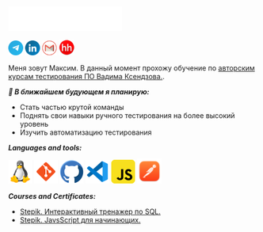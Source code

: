 <img src="https://github.com/MaximSinyavsky/MaximSinyavsky/blob/main/images/header.svg"></img>

<a href="https://t.me/MaximSinyavsky" title="Telegram"><img src="./icons/telegram.png" width="30"/></a>
<a href="https://www.linkedin.com/mwlite/in/maxim-sinyavsky-42b220234" title="LinkedIn"><img src="./icons/linkedin.png" width="30"/></a>
<a href="mailto:razarsinet1991@gmail.com" title="Mail"><img src="./icons/gmail.png" width="30"/></a>
<a href="https://omsk.hh.ru/applicant/resumes/view?resume=2a9d6076ff08f5e6c80039ed1f487943595661" title="HeadHunter"><img src="./icons/headhunter.png" width="32"/></a>


Меня зовут Максим. В данный момент прохожу обучение по [авторским курсам тестирования ПО Вадима Ксендзова.](https://github.com/MaximSinyavsky/Vadim_Ksendzov_course). 

***🎯 В ближайшем будующем я планирую:***
<!--
<img src="https://new-retail.ru/upload/iblock/7e6/x7e65c97e2bf09a0845f40d0f0ee47a94.jpg.pagespeed.ic.TWa2nb_1TR.jpg" width="120" align="left" />
-->
* Cтать частью крутой команды
* Поднять свои навыки ручного тестирования на более высокий уровень
* Изучить автоматизацию тестирования

***Languages and tools:***

<p align="left">
	<code><a href="https://www.kernel.org/"><title="Linux"><img src="./icons/linux.png"/></a></code>
	<code><a href="https://git-scm.com/"><title="git"><img src="./icons/git.png"/></a></code>
	<code><a href="https://github.com/" title="GitHub"><img src="./icons/github.png"/></a></code>
	<code><a href="https://code.visualstudio.com/" title="vscode"><img src="./icons/vscode.png"/></a></code>
	<code><a href="https://www.javascript.com/" title="javascript"><img src="./icons/javascript.png"/></a></code>
	<code><a href="https://www.postman.com/" title="Postman"><img src="./icons/postman.png" width="50"/></a></code>
</p>


***Courses and Certificates:***

* [Stepik. Интерактивный тренажер по SQL.](https://stepik.org/cert/1441117)
* [Stepik. JavsScript для начинающих.](https://stepik.org/cert/1496411)

          
          
          
<!--
**MaximSinyavsky/MaximSinyavsky** is a ✨ _special_ ✨ repository because its `README.md` (this file) appears on your GitHub profile.

Here are some ideas to get you started:

- 🔭 I’m currently working on ...
- 🌱 I’m currently learning ...
- 👯 I’m looking to collaborate on ...
- 🤔 I’m looking for help with ...
- 💬 Ask me about ...
- 📫 How to reach me: ...
- 😄 Pronouns: ...
- ⚡ Fun fact: ...
-->
